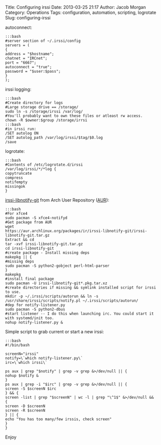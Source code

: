 Title: Configuring irssi
Date: 2013-03-25 21:17
Author: Jacob Morgan
Category: Operations
Tags: configuration, automation, scripting, logrotate
Slug: configuring-irssi

autoconnect:  

    :::bash  
    #server section of ~/.irssi/config  
    servers = (  
    {  
    address = "$hostname";  
    chatnet = "IRCnet";  
    port = "6667";  
    autoconnect = "true";  
    password = "$user:$pass";  
    }  
    );
    

irssi logging:  

    :::bash  
    #Create directory for logs  
    #Large storage drive == /storage/  
    sudo ln -s /storage/irssi /var/log/  
    #You'll probably want to own these files or atleast rw access.  
    chown -R $owner:$group /storage/irrsi  
    :::bash  
    #in irssi run:  
    /SET autolog ON  
    /SET autolog_path /var/log/irssi/$tag/$0.log  
    /save  

logrotate:  

    :::bash  
    #Contents of /etc/logrotate.d/irssi  
    /var/log/irssi/*/*log {  
    copytruncate  
    compress  
    notifempty  
    missingok  
    }  

[irssi-libnotify-git][] from Arch User Repository ([AUR][]):  

    :::bash  
    #For xfce4  
    sudo pacman -S xfce4-notifyd  
    #Get package from AUR  
    wget
    https://aur.archlinux.org/packages/ir/irssi-libnotify-git/irssi-libnotify-git.tar.gz  
    Extract && cd  
    tar -xvf irssi-libnotify-git.tar.gz  
    cd irssi-libnotify-git  
    #create package - Install missing deps  
    makepkg || {  
    #missing deps  
    sudo pacman -S python2-gobject perl-html-parser  
    }  
    makepkg  
    #install final package  
    sudo pacman -U irssi-libnotify-git*.pkg.tar.xz  
    #create directories if missing && symlink installed script for irssi
    to use.  
    mkdir -p ~/.irssi/scripts/autorun && ln -s
    /usr/share/irssi/scripts/notify.pl ~/.irssi/scripts/autorun/  
    #dep for notify-listener.py  
    sudo pacman -S python2-dbus  
    #start listener -- I do this when launching irc. You could start it
    with systemd/init too.  
    nohup notify-listener.py &  

Simple script to grab current or start a new irssi:  

    :::bash  
    #!/bin/bash
    
    screenN="irssi"  
    notify=\`which notify-listener.py\`  
    irc=\`which irssi\`
    
    ps aux | grep "$notify" | grep -v grep &>/dev/null || {  
    nohup $notify &  
    }  
    ps aux | grep -i "$irc" | grep -v grep &>/dev/null || {  
    screen -S $screenN $irc  
    } && {  
    screen -list | grep "$screenN" | wc -l | grep "\^1$" &>/dev/null &&
    {  
    screen -D $screenN  
    screen -R $screenN  
    } || {  
    echo "You has too many/few irssis, check screen"  
    }  
    }
    

Enjoy

  [irssi-libnotify-git]: https://aur.archlinux.org/packages/irssi-libnotify-git/
  [AUR]: https://aur.archlinux.org/
